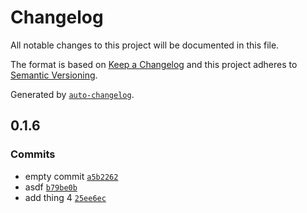 # Changelog

All notable changes to this project will be documented in this file.

The format is based on [Keep a Changelog](https://keepachangelog.com/en/1.0.0/)
and this project adheres to [Semantic Versioning](https://semver.org/spec/v2.0.0.html).

Generated by [`auto-changelog`](https://github.com/CookPete/auto-changelog).

## 0.1.6

### Commits

- empty commit [`a5b2262`](https://github.com/laduke/ballpit/commit/a5b22620b0e2e9af0913e44dfc09303f63a41342)
- asdf [`b79be0b`](https://github.com/laduke/ballpit/commit/b79be0b41346d327e40729be95994220eb91d6ca)
- add thing 4 [`25ee6ec`](https://github.com/laduke/ballpit/commit/25ee6ec54fc1084c66d1aaa4db4588c962e9c527)
